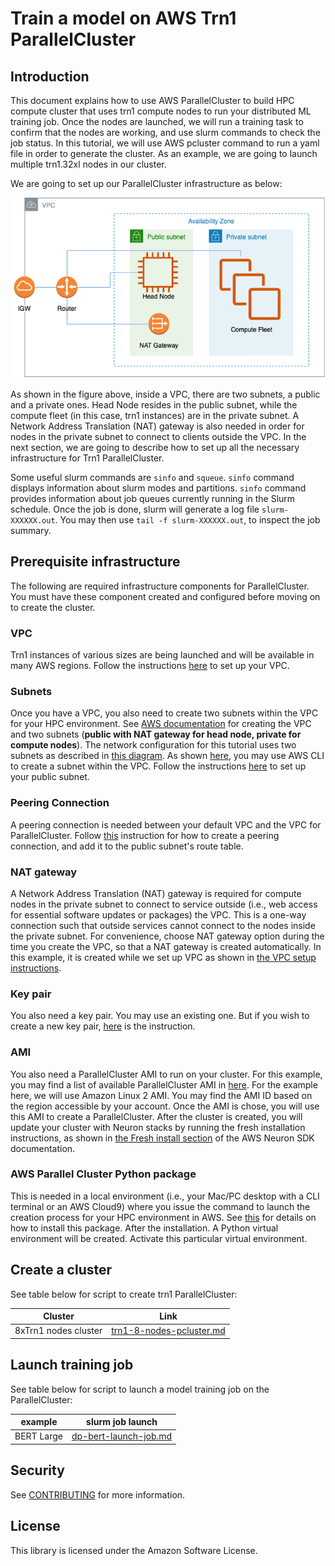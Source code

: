 # Train a model on AWS Trn1 ParallelCluster

## Introduction

This document explains how to use AWS ParallelCluster to build HPC compute cluster that uses trn1 compute nodes to run your distributed ML training job. Once the nodes are launched, we will run a training task to confirm that the nodes are working, and use slurm commands to check the job status. In this tutorial, we will use AWS pcluster command to run a yaml file in order to generate the cluster. As an example, we are going to launch multiple trn1.32xl nodes in our cluster.

We are going to set up our ParallelCluster infrastructure as below:

![image info](./examples/images/vpc-setup.png)

As shown in the figure above, inside a VPC, there are two subnets, a public and a private ones. Head Node resides in the public subnet, while the compute fleet (in this case, trn1 instances) are in the private subnet. A Network Address Translation (NAT) gateway is also needed in order for nodes in the private subnet to connect to clients outside the VPC. In the next section, we are going to describe how to set up all the necessary infrastructure for Trn1 ParallelCluster.

Some useful slurm commands are `sinfo` and  `squeue`. `sinfo` command displays information about slurm modes and partitions. `sinfo` command provides information about job queues currently running in the Slurm schedule. Once the job is done, slurm will generate a log file `slurm-XXXXXX.out`. You may then use `tail -f slurm-XXXXXX.out`, to inspect the job summary.

## Prerequisite infrastructure
The following are required infrastructure components for ParallelCluster. You must have these component created and configured before moving on to create the cluster.

### VPC

Trn1 instances of various sizes are being launched and will be available in many AWS regions. Follow the instructions [here](./examples/general/network/vpc-setup.md) to set up your VPC.

### Subnets
Once you have a VPC, you also need to create two subnets within the VPC for your HPC environment. See [AWS documentation](https://docs.aws.amazon.com/parallelcluster/latest/ug/network-configuration-v3.html#network-configuration-v3-two-subnets "Creating subnets") for creating the VPC and two subnets (**public with NAT gateway for head node, private for compute nodes**). The network configuration for this tutorial uses two subnets as described in [this diagram](https://docs.aws.amazon.com/parallelcluster/latest/ug/network-configuration-v3.html#network-configuration-v3-two-subnets "Network configuration"). As shown [here](https://docs.aws.amazon.com/vpc/latest/userguide/vpc-subnets-commands-example.html#vpc-subnets-commands-example-launch-instance "Launch instance"), you may use AWS CLI to create a subnet within the VPC. Follow the instructions [here](./examples/general/network/subnet-setup.md) to set up your public subnet.

### Peering Connection
A peering connection is needed between your default VPC and the VPC for ParallelCluster. Follow [this](./examples/general/network/peering-connection-setup.md) instruction for how to create a peering connection, and add it to the public subnet's route table. 

### NAT gateway
A Network Address Translation (NAT) gateway is required for compute nodes in the private subnet to connect to service outside (i.e., web access for essential software updates or packages) the VPC. This is a one-way connection such that outside services cannot connect to the nodes inside the private subnet. For convenience, choose NAT gateway option during the time you create the VPC, so that a NAT gateway is created automatically. In this example, it is created while we set up VPC as shown in [the VPC setup instructions](./examples/general/network/vpc-setup.md).

### Key pair
You also need a key pair. You may use an existing one. But if you wish to create a new key pair, [here](https://docs.aws.amazon.com/AWSEC2/latest/UserGuide/create-key-pairs.html#having-ec2-create-your-key-pair "Create key pair") is the instruction.

### AMI
You also need a ParallelCluster AMI to run on your cluster. For this example, you may find a list of available ParallelCluster AMI in [here](https://github.com/aws/aws-parallelcluster/blob/v2.11.7/amis.txt). For the example here, we will use Amazon Linux 2 AMI. You may find the AMI ID based on the region accessible by your account. Once the AMI is chose, you will use this AMI to create a ParallelCluster. After the cluster is created, you will update your cluster with Neuron stacks by running the fresh installation instructions, as shown in [the Fresh install section](https://awsdocs-neuron.readthedocs-hosted.com/en/latest/neuron-intro/pytorch-setup/pytorch-install.html#develop-on-aws-ml-accelerator-instance) of the AWS Neuron SDK documentation.

### AWS Parallel Cluster Python package

This is needed in a local environment (i.e., your Mac/PC desktop with a CLI terminal or an AWS Cloud9) where you issue the command to launch the creation process for your HPC environment in AWS. See [this](https://docs.aws.amazon.com/parallelcluster/latest/ug/install-v3-virtual-environment.html) for details on how to install this package. After the installation. A Python virtual environment will be created. Activate this particular virtual environment. 


## Create a cluster

See table below for script to create trn1 ParallelCluster:

|Cluster      | Link |
|-------------|------------------|
|8xTrn1 nodes cluster  | [trn1-8-nodes-pcluster.md](./examples/cluster-configs/trn1-8-nodes-pcluster.md)  |

## Launch training job

See table below for script to launch a model training job on the ParallelCluster:

|example      | slurm job launch  |
|-------------|-------------------|
|BERT Large   | [dp-bert-launch-job.md](./examples/jobs/dp-bert-launch-job.md) |

## Security

See [CONTRIBUTING](CONTRIBUTING.md#security-issue-notifications) for more information.

## License

This library is licensed under the Amazon Software License.

